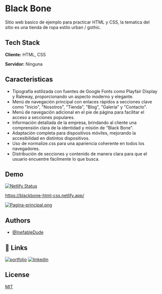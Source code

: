 
# Black Bone

Sitio web basico de ejemplo para practicar HTML y CSS, la tematica del sitio es una tienda de ropa estilo urban / gothic.

## Tech Stack

**Cliente:** HTML, CSS

**Servidor:** Ninguna


## Caracteristicas

- Tipografía estilizada con fuentes de Google Fonts como Playfair Display y Raleway, proporcionando un aspecto moderno y elegante.
- Menú de navegación principal con enlaces rápidos a secciones clave como "Inicio", "Nosotros", "Tienda", "Blog", "Galería" y "Contacto".
- Menú de navegación adicional en el pie de página para facilitar el acceso a secciones populares.
- Información detallada de la empresa, brindando al cliente una comprensión clara de la identidad y misión de "Black Bone".
- Adaptación completa para dispositivos móviles, mejorando la accesibilidad en distintos dispositivos.
- Uso de normalize.css para una apariencia coherente en todos los navegadores.
- Distribución de secciones y contenido de manera clara para que el usuario encuentre fácilmente lo que busca.


## Demo

[![Netlify Status](https://api.netlify.com/api/v1/badges/e276db93-d94c-495b-93b2-89593d481645/deploy-status)](https://app.netlify.com/sites/blackbone-html-css/deploys)

https://blackbone-html-css.netlify.app/

[![Pagina-principal.png](https://i.postimg.cc/SQVHL0ZT/Pagina-principal.png)](https://postimg.cc/JtDTmFCZ)

## Authors

- [@InefableDude](https://github.com/InefableDude)


## 🔗 Links
[![portfolio](https://img.shields.io/badge/my_portfolio-000?style=for-the-badge&logo=ko-fi&logoColor=white)](https:///)
[![linkedin](https://img.shields.io/badge/linkedin-0A66C2?style=for-the-badge&logo=linkedin&logoColor=white)](www.linkedin.com/in/baruch-rafael-rodriguez-covarrubias-3b793a2a5)


## License

[MIT](https://choosealicense.com/licenses/mit/)

